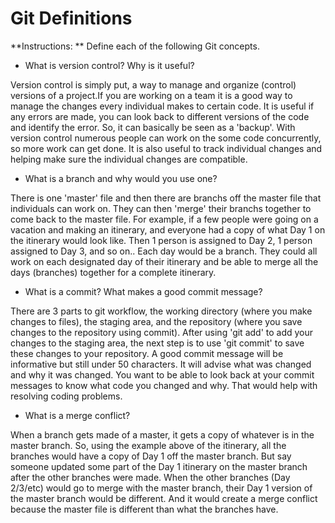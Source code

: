 # Git Definitions

**Instructions: ** Define each of the following Git concepts.

* What is version control?  Why is it useful?

Version control is simply put, a way to manage and organize (control) versions of a project.If you are working on a team it is a good way to manage the changes every individual makes to certain code. It is useful if any errors are made, you can look back to different versions of the code and identify the error. So, it can basically be seen as a 'backup'. With version control numerous people can work on the some code concurrently, so more work can get done. It is also useful to track individual changes and helping make sure the individual changes are compatible.

* What is a branch and why would you use one?

There is one 'master' file and then there are branchs off the master file that individuals can work on. They can then 'merge' their branchs together to come back to the master file. For example, if a few people were going on a vacation and making an itinerary, and everyone had a copy of what Day 1 on the itinerary would look like. Then 1 person is assigned to Day 2, 1 person assigned to Day 3, and so on.. Each day would be a branch. They could all work on each designated day of their itinerary and be able to merge all the days (branches) together for a complete itinerary.

* What is a commit? What makes a good commit message?

There are 3 parts to git workflow, the working directory (where you make changes to files), the staging area, and the repository (where you save changes to the repository using commit).
After using 'git add' to add your changes to the staging area, the next step is to use 'git commit' to save these changes to your repository.
A good commit message will be informative but still under 50 characters. It will advise what was changed and why it was changed. You want to be able to look back at your commit messages to know what code you changed and why. That would help with resolving coding problems.

* What is a merge conflict?

When a branch gets made of a master, it gets a copy of whatever is in the master branch. So, using the example above of the itinerary, all the branches would have a copy of Day 1 off the master branch. But say someone updated some part of the Day 1 itinerary on the master branch after the other branches were made. When the other branches (Day 2/3/etc) would go to merge with the master branch, their Day 1 version of the master branch would be different. And it would create a merge conflict because the master file is different than what the branches have.